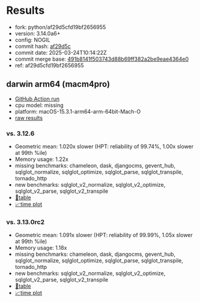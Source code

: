 # Results

- fork: python/af29d5cfd19bf2656955
- version: 3.14.0a6+
- config: NOGIL
- commit hash: [af29d5c](https://github.com/python/cpython/commit/af29d5c)
- commit date: 2025-03-24T10:14:22Z
- commit merge base: [491b8141f503743d88b69ff382a2be9eae4364e0](https://github.com/python/cpython/commit/491b8141f503743d88b69ff382a2be9eae4364e0)
- ref: af29d5cfd19bf2656955

## darwin arm64 (macm4pro)

- [GitHub Action run](https://github.com/facebookexperimental/free-threading-benchmarking/actions/runs/14035449911)
- cpu model: missing
- platform: macOS-15.3.1-arm64-arm-64bit-Mach-O
- [raw results](bm-20250324-macm4pro-arm64-python-af29d5cfd19bf2656955-3.14.0a6%2B-af29d5c.json)

### vs. 3.12.6

- Geometric mean: 1.020x slower (HPT: reliability of 99.74%, 1.00x slower at 99th %ile)
- Memory usage: 1.22x
- missing benchmarks: chameleon, dask, djangocms, gevent_hub, sqlglot_normalize, sqlglot_optimize, sqlglot_parse, sqlglot_transpile, tornado_http
- new benchmarks: sqlglot_v2_normalize, sqlglot_v2_optimize, sqlglot_v2_parse, sqlglot_v2_transpile
- [📄table](bm-20250324-macm4pro-arm64-python-af29d5cfd19bf2656955-3.14.0a6%2B-af29d5c-vs-3.12.6.md)
- [📈time plot](bm-20250324-macm4pro-arm64-python-af29d5cfd19bf2656955-3.14.0a6%2B-af29d5c-vs-3.12.6.svg)

### vs. 3.13.0rc2

- Geometric mean: 1.091x slower (HPT: reliability of 99.99%, 1.05x slower at 99th %ile)
- Memory usage: 1.18x
- missing benchmarks: chameleon, dask, djangocms, gevent_hub, sqlglot_normalize, sqlglot_optimize, sqlglot_parse, sqlglot_transpile, tornado_http
- new benchmarks: sqlglot_v2_normalize, sqlglot_v2_optimize, sqlglot_v2_parse, sqlglot_v2_transpile
- [📄table](bm-20250324-macm4pro-arm64-python-af29d5cfd19bf2656955-3.14.0a6%2B-af29d5c-vs-3.13.0rc2.md)
- [📈time plot](bm-20250324-macm4pro-arm64-python-af29d5cfd19bf2656955-3.14.0a6%2B-af29d5c-vs-3.13.0rc2.svg)

